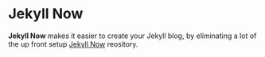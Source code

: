 # Jekyll Now
**Jekyll Now** makes it easier to create your Jekyll blog, by eliminating a lot of the up front setup [Jekyll Now](https://github.com/barryclark/jekyll-now) reository.
